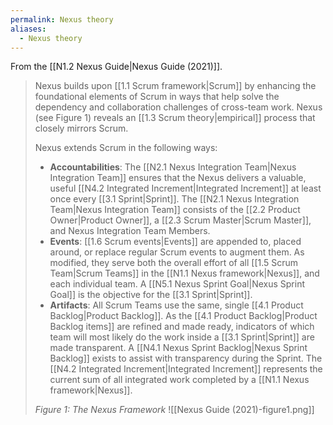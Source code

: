 ```yaml
---
permalink: Nexus theory
aliases:
  - Nexus theory
---
```

From the [[N1.2 Nexus Guide|Nexus Guide (2021)]].

> Nexus builds upon [[1.1 Scrum framework|Scrum]] by enhancing the foundational elements of Scrum in ways that help solve the dependency and collaboration challenges of cross-team work. Nexus (see Figure 1) reveals an [[1.3 Scrum theory|empirical]] process that closely mirrors Scrum.
> 
> Nexus extends Scrum in the following ways:
> - **Accountabilities**: The [[N2.1 Nexus Integration Team|Nexus Integration Team]] ensures that the Nexus delivers a valuable, useful [[N4.2 Integrated Increment|Integrated Increment]] at least once every [[3.1 Sprint|Sprint]]. The [[N2.1 Nexus Integration Team|Nexus Integration Team]] consists of the [[2.2 Product Owner|Product Owner]], a [[2.3 Scrum Master|Scrum Master]], and Nexus Integration Team Members.
> - **Events**: [[1.6 Scrum events|Events]] are appended to, placed around, or replace regular Scrum events to augment them. As modified, they serve both the overall effort of all [[1.5 Scrum Team|Scrum Teams]] in the [[N1.1 Nexus framework|Nexus]], and each individual team. A [[N5.1 Nexus Sprint Goal|Nexus Sprint Goal]] is the objective for the [[3.1 Sprint|Sprint]].
> - **Artifacts**: All Scrum Teams use the same, single [[4.1 Product Backlog|Product Backlog]]. As the [[4.1 Product Backlog|Product Backlog items]] are refined and made ready, indicators of which team will most likely do the work inside a [[3.1 Sprint|Sprint]] are made transparent. A [[N4.1 Nexus Sprint Backlog|Nexus Sprint Backlog]] exists to assist with transparency during the Sprint. The [[N4.2 Integrated Increment|Integrated Increment]] represents the current sum of all integrated work completed by a [[N1.1 Nexus framework|Nexus]].
> 
> *Figure 1: The Nexus Framework*
> ![[Nexus Guide (2021)-figure1.png]]
